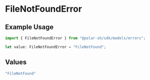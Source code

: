 # FileNotFoundError

## Example Usage

```typescript
import { FileNotFoundError } from "@polar-sh/sdk/models/errors";

let value: FileNotFoundError = "FileNotFound";
```

## Values

```typescript
"FileNotFound"
```